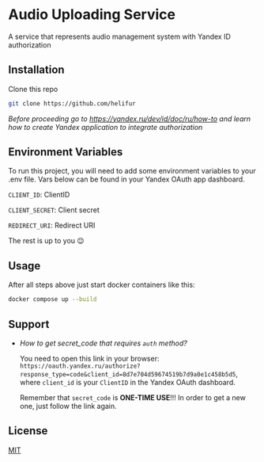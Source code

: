 # Audio Uploading Service

A service that represents audio management system with Yandex ID authorization


## Installation

Clone this repo

```bash
git clone https://github.com/helifur
```

*Before proceeding go to https://yandex.ru/dev/id/doc/ru/how-to and learn how to create Yandex application to integrate authorization*
## Environment Variables

To run this project, you will need to add some environment variables to your .env file.
Vars below can be found in your Yandex OAuth app dashboard.

`CLIENT_ID`: ClientID 

`CLIENT_SECRET`: Client secret

`REDIRECT_URI`: Redirect URI

The rest is up to you 😉
## Usage
After all steps above just start docker containers like this:

```bash
docker compose up --build
```
## Support

- *How to get secret_code that requires `auth` method?*

    You need to open this link in your browser:
    `https://oauth.yandex.ru/authorize?response_type=code&client_id=8d7e704d59674519b7d9a0e1c458b5d5`, where `client_id` is your `ClientID` in the Yandex OAuth dashboard.
    
    Remember that `secret_code` is **ONE-TIME USE**!!! In order to get a new one, just follow the link again.

## License

[MIT](https://choosealicense.com/licenses/mit/)

